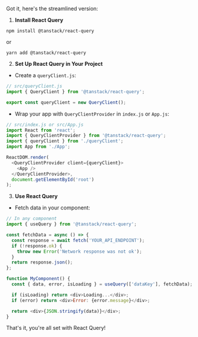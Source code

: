 Got it, here's the streamlined version:

1. **Install React Query**
```
npm install @tanstack/react-query
```
or
```
yarn add @tanstack/react-query
```

2. **Set Up React Query in Your Project**

- Create a `queryClient.js`:

```javascript
// src/queryClient.js
import { QueryClient } from '@tanstack/react-query';

export const queryClient = new QueryClient();
```

- Wrap your app with `QueryClientProvider` in `index.js` or `App.js`:

```javascript
// src/index.js or src/App.js
import React from 'react';
import { QueryClientProvider } from '@tanstack/react-query';
import { queryClient } from './queryClient';
import App from './App';

ReactDOM.render(
  <QueryClientProvider client={queryClient}>
    <App />
  </QueryClientProvider>,
  document.getElementById('root')
);
```

3. **Use React Query**

- Fetch data in your component:

```javascript
// In any component
import { useQuery } from '@tanstack/react-query';

const fetchData = async () => {
  const response = await fetch('YOUR_API_ENDPOINT');
  if (!response.ok) {
    throw new Error('Network response was not ok');
  }
  return response.json();
};

function MyComponent() {
  const { data, error, isLoading } = useQuery(['dataKey'], fetchData);

  if (isLoading) return <div>Loading...</div>;
  if (error) return <div>Error: {error.message}</div>;

  return <div>{JSON.stringify(data)}</div>;
}
```

That's it, you're all set with React Query!